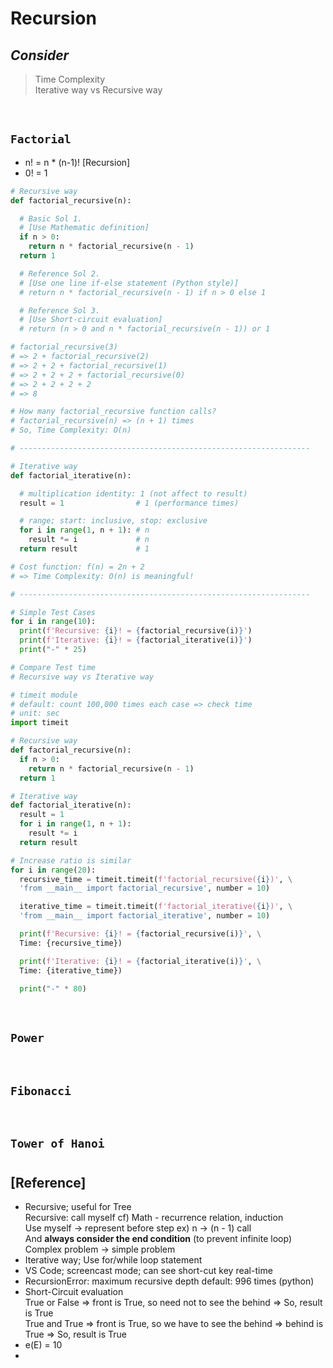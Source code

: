 # Recursion

## _Consider_

> Time Complexity <br/>
> Iterative way vs Recursive way

<br/>

## `Factorial`

- n! = n \* (n-1)! [Recursion]
- 0! = 1

```python
# Recursive way
def factorial_recursive(n):

  # Basic Sol 1.
  # [Use Mathematic definition]
  if n > 0:
    return n * factorial_recursive(n - 1)
  return 1

  # Reference Sol 2.
  # [Use one line if-else statement (Python style)]
  # return n * factorial_recursive(n - 1) if n > 0 else 1

  # Reference Sol 3.
  # [Use Short-circuit evaluation]
  # return (n > 0 and n * factorial_recursive(n - 1)) or 1

# factorial_recursive(3)
# => 2 + factorial_recursive(2)
# => 2 + 2 + factorial_recursive(1)
# => 2 + 2 + 2 + factorial_recursive(0)
# => 2 + 2 + 2 + 2
# => 8

# How many factorial_recursive function calls?
# factorial_recursive(n) => (n + 1) times
# So, Time Complexity: O(n)

# -----------------------------------------------------------------

# Iterative way
def factorial_iterative(n):

  # multiplication identity: 1 (not affect to result)
  result = 1                # 1 (performance times)

  # range; start: inclusive, stop: exclusive
  for i in range(1, n + 1): # n
    result *= i             # n
  return result             # 1

# Cost function: f(n) = 2n + 2
# => Time Complexity: O(n) is meaningful!

# -----------------------------------------------------------------

# Simple Test Cases
for i in range(10):
  print(f'Recursive: {i}! = {factorial_recursive(i)}')
  print(f'Iterative: {i}! = {factorial_iterative(i)}')
  print("-" * 25)
```

```python
# Compare Test time
# Recursive way vs Iterative way

# timeit module
# default: count 100,000 times each case => check time
# unit: sec
import timeit

# Recursive way
def factorial_recursive(n):
  if n > 0:
    return n * factorial_recursive(n - 1)
  return 1

# Iterative way
def factorial_iterative(n):
  result = 1
  for i in range(1, n + 1):
    result *= i
  return result

# Increase ratio is similar
for i in range(20):
  recursive_time = timeit.timeit(f'factorial_recursive({i})', \
  'from __main__ import factorial_recursive', number = 10)

  iterative_time = timeit.timeit(f'factorial_iterative({i})', \
  'from __main__ import factorial_iterative', number = 10)

  print(f'Recursive: {i}! = {factorial_recursive(i)}', \
  Time: {recursive_time})

  print(f'Iterative: {i}! = {factorial_iterative(i)}', \
  Time: {iterative_time})

  print("-" * 80)
```

<br/>

## `Power`

<br/>

## `Fibonacci`

<br/>

## `Tower of Hanoi`

#

## [Reference]

- Recursive; useful for Tree <br/>
  Recursive: call myself cf) Math - recurrence relation, induction <br/>
  Use myself -> represent before step ex) n -> (n - 1) call <br/>
  And **always consider the end condition** (to prevent infinite loop) <br/>
  Complex problem -> simple problem
- Iterative way; Use for/while loop statement
- VS Code; screencast mode; can see short-cut key real-time
- RecursionError: maximum recursive depth default: 996 times (python) <br/>
- Short-Circuit evaluation <br/>
  True or False => front is True, so need not to see the behind => So, result is True <br/>
  True and True => front is True, so we have to see the behind => behind is True => So, result is True
- e(E) = 10
-
